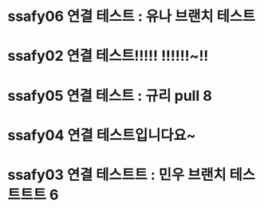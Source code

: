 # ssafy06 연결 테스트 : 유나 브랜치 테스트
# ssafy02 연결 테스트!!!!! !!!!!!~!!
# ssafy05 연결 테스트 : 규리 pull 8
# ssafy04 연결 테스트입니다요~
# ssafy03 연결 테스트트 : 민우 브랜치 테스트트트 6

